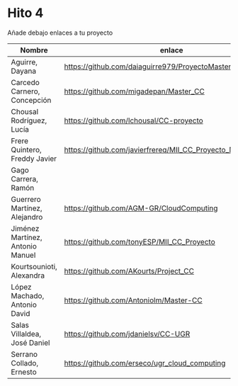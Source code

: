 # Hito 4

Añade debajo enlaces a tu proyecto

| Nombre                           |  enlace  | version | Comprobado | 
|----------------------------------|----------|---------| ---------- |
| Aguirre, Dayana                  |https://github.com/daiaguirre979/ProyectoMasterCC |2 | :white_check_mark: tonyESP |
| Carcedo Carnero, Concepción      |https://github.com/migadepan/Master_CC |1| |
| Chousal Rodríguez, Lucía         |https://github.com/lchousal/CC-proyecto |1 | |
| Frere Quintero, Freddy Javier    | https://github.com/javierfrereq/MII_CC_Proyecto_MicroServicios | 3 | |
| Gago Carrera, Ramón              | | | |
| Guerrero Martínez, Alejandro     | https://github.com/AGM-GR/CloudComputing | 1 | :white_check_mark: Antoniolm |
| Jiménez Martínez, Antonio Manuel | https://github.com/tonyESP/MII_CC_Proyecto | 22 | :white_check_mark: erseco |
| Kourtsounioti, Alexandra         | https://github.com/AKourts/Project_CC | 2 | |
| López Machado, Antonio David     | https://github.com/Antoniolm/Master-CC | 2 | :white_check_mark: AGM-GR |
| Salas Villaldea, José Daniel     | https://github.com/jdanielsv/CC-UGR | 4 | |
| Serrano Collado, Ernesto         | https://github.com/erseco/ugr_cloud_computing | 3 | |



